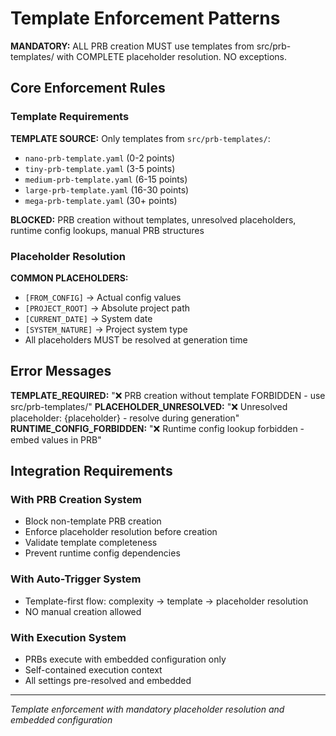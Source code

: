 # Template Enforcement Patterns

**MANDATORY:** ALL PRB creation MUST use templates from src/prb-templates/ with COMPLETE placeholder resolution. NO exceptions.

## Core Enforcement Rules

### Template Requirements
**TEMPLATE SOURCE:** Only templates from `src/prb-templates/`:
- `nano-prb-template.yaml` (0-2 points)
- `tiny-prb-template.yaml` (3-5 points) 
- `medium-prb-template.yaml` (6-15 points)
- `large-prb-template.yaml` (16-30 points)
- `mega-prb-template.yaml` (30+ points)

**BLOCKED:** PRB creation without templates, unresolved placeholders, runtime config lookups, manual PRB structures

### Placeholder Resolution
**COMMON PLACEHOLDERS:**
- `[FROM_CONFIG]` → Actual config values
- `[PROJECT_ROOT]` → Absolute project path
- `[CURRENT_DATE]` → System date
- `[SYSTEM_NATURE]` → Project system type
- All placeholders MUST be resolved at generation time

## Error Messages

**TEMPLATE_REQUIRED:** "❌ PRB creation without template FORBIDDEN - use src/prb-templates/"
**PLACEHOLDER_UNRESOLVED:** "❌ Unresolved placeholder: {placeholder} - resolve during generation"
**RUNTIME_CONFIG_FORBIDDEN:** "❌ Runtime config lookup forbidden - embed values in PRB"

## Integration Requirements

### With PRB Creation System
- Block non-template PRB creation
- Enforce placeholder resolution before creation
- Validate template completeness
- Prevent runtime config dependencies

### With Auto-Trigger System  
- Template-first flow: complexity → template → placeholder resolution
- NO manual creation allowed

### With Execution System
- PRBs execute with embedded configuration only
- Self-contained execution context
- All settings pre-resolved and embedded

---
*Template enforcement with mandatory placeholder resolution and embedded configuration*